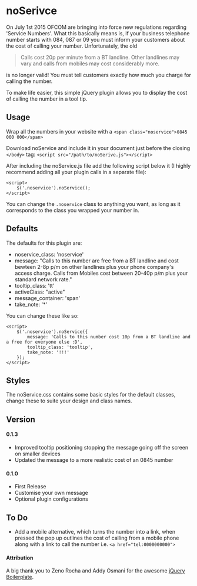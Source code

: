# noSerivce 

On July 1st 2015 OFCOM are bringing into force new regulations regarding 'Service Numbers'. What this basically means is, if your business telephone number starts with 084, 087 or 09 you must inform your customers about the cost of calling your number. Unfortunately, the old 

> Calls cost 20p per minute from a BT landline. Other landlines may vary and calls from mobiles may cost considerably more.

is no longer valid! You must tell customers exactly how much you charge for calling the number.

To make life easier, this simple jQuery plugin allows you to display the cost of calling the number in a tool tip. 

## Usage 

Wrap all the numbers in your website with a `<span class="noservice">0845 000 000</span>`

Download noService and include it in your document just before the closing `</body>` tag: `<script src="/path/to/noSerive.js"></script>`

After including the noService.js file add the following script below it (I highly recommend adding all your plugin calls in a separate file):

	<script>
		$('.noservice').noService();
	</script>
	
You can change the `.noservice` class to anything you want, as long as it corresponds to the class you wrapped your number in.

## Defaults 

The defaults for this plugin are:

- noservice_class: 'noservice'
- message: "Calls to this number are free from a BT landline and cost bewteen 2-8p p/m on other landlines plus your phone company's access charge. Calls from Mobiles cost between 20-40p p/m plus your standard network rate."
- tooltip_class: 'tt'
- activeClass: "active"
- message_container: 'span'
- take_note: '*'

You can change these like so:

	<script>
		$('.noservice').noService({
			message: 'Calls to this number cost 10p from a BT landline and a free for everyone else :D',
			tooltip_class: 'tooltip',
			take_note: '!!!'
		});
	</script>
	
## Styles

The noService.css contains some basic styles for the default classes, change these to suite your design and class names.

## Version 

#### 0.1.3
- Improved tooltip positioning stopping the message going off the screen on smaller devices 
- Updated the message to a more realistic cost of an 0845 number 

#### 0.1.0 
- First Release 
- Customise your own message 
- Optional plugin configurations 

## To Do
- Add a mobile alternative, which turns the number into a link, when pressed the pop up outlines the cost of calling from a mobile phone along with a link to call the number i.e. `<a href="tel:0000000000">`

#### Attribution 

A big thank you to Zeno Rocha and Addy Osmani for the awesome [jQuery Boilerplate](http://jqueryboilerplate.com/).